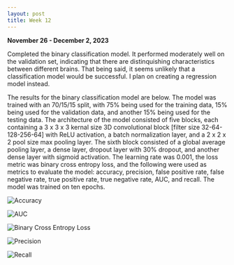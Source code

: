 ```yaml
---
layout: post
title: Week 12
---
```

**November 26 - December 2, 2023**

Completed the binary classification model. It performed moderately well on the validation set, indicating that there are distinquishing characteristics between different brains. That being said, 
it seems unlikely that a classification model would be successful. I plan on creating a regression model instead. 

The results for the binary classification model are below. The model was trained with an 70/15/15 split, with 75% being used for the training data, 15% being used for the validation data, and another 15% being used for the testing data. The architecture of the model consisted of five blocks, each containing a 3 x 3 x 3 kernal size 3D convolutional block [filter size 32-64-128-256-64] with ReLU activation, a batch normalization layer, and a 2 x 2 x 2 pool size max pooling layer. The sixth block consisted of a global average pooling layer, a dense layer, dropout layer with 30% dropout, and another dense layer with sigmoid activation. The learning rate was 0.001, the loss metric was binary cross entropy loss, and the following were used as metrics to evaluate the model: accuracy, precision, false positive rate, false negative rate, true positive rate, true negative rate, AUC, and recall. The model was trained on ten epochs. 

![Accuracy](https://github.com/msp112/msp112.github.io/blob/master/files/Accuracy_For_Binary_Brain_Age_Classification_CNN.png)

![AUC](https://github.com/msp112/msp112.github.io/blob/master/files/Area_Under_Curve_For_Binary_Brain_Age_Classification.png)

![Binary Cross Entropy Loss](https://github.com/msp112/msp112.github.io/blob/master/files/Binary_Cross_Entropy_Loss_for_Binary_Brain_Age_Classification_CNN.png)

![Precision](https://github.com/msp112/msp112.github.io/blob/master/files/Precision_For_Binary_Brain_Age_Classification.png)

![Recall](https://github.com/msp112/msp112.github.io/blob/master/files/Recall_For_Binary_Brain_Age_Classification.png)
